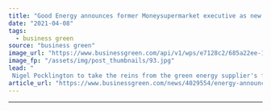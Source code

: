 ```yaml
---
title: "Good Energy announces former Moneysupermarket executive as new CEO"
date: "2021-04-08"
tags: 
  - business green
source: "business green"
image_url: "https://www.businessgreen.com/api/v1/wps/e7128c2/685a22ee-1ce9-4381-99bb-9477e31df8a4/8/Nigel-Pocklington-002-185x114.jpg"
image_fp: "/assets/img/post_thumbnails/93.jpg"
lead: "
 Nigel Pocklington to take the reins from the green energy supplier's founder Juliet Davenport, who will become non-executive director of the clean energy business ..."
article_url: "https://www.businessgreen.com/news/4029554/energy-announces-former-moneysupermarket-executive-ceo"
---
```


---
